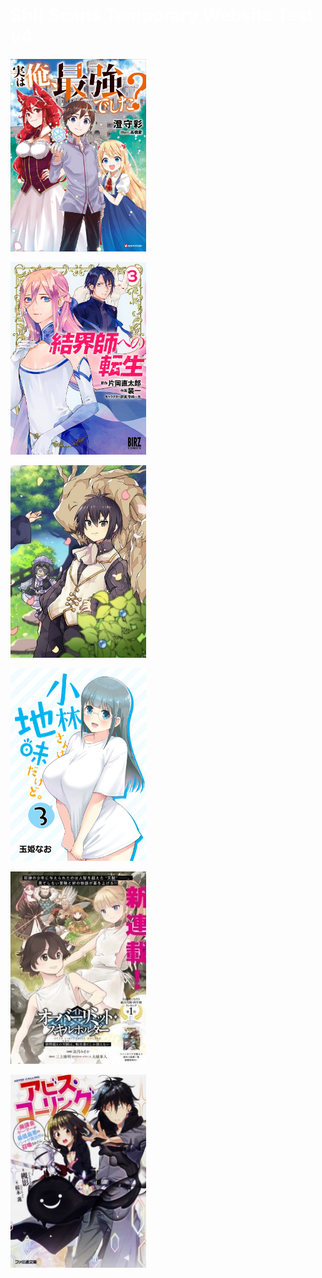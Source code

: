<HTML>
  <link rel="stylesheet" href="style.css">
  <H1 style="color: #ffffff;"> Shit Scans Temporary Website Test v4 </H1>
  <p><a href="Jitsu wa Ore, Saikyou Deshita/Chapter 31/CH31.html">
    <img src="Jitsu.png" alt="Jitsu wa Ore, Saikyou Deshita?" width="216.6" height="308.1">
  </a>
  <p><a href="INSERT THE FILE PATH FOR THE HTML HERE">
    <img src="Barrier Master.png" alt="Reborn as a Barrier Master" width="216.6" height="308.1">
  </a>
  <p><a href="INSERT THE FILE PATH FOR THE HTML HERE">
    <img src="Shokubutsu.png" alt="Shokubutsu Mahou" width="216.6" height="308.1">
  </a>
  <p><a href="INSERT THE FILE PATH FOR THE HTML HERE">
    <img src="Kobayashi.png" alt="Kobayashi-san wa Jimi Dakedo" width="216.6" height="308.1">
  </a>
  <p><a href="INSERT THE FILE PATH FOR THE HTML HERE">
    <img src="Genkai Koe.png" alt="Genkai Koe no Tenpu" width="216.6" height="308.1">
  </a>
  <p><a href="INSERT THE FILE PATH FOR THE HTML HERE">
    <img src="Abyss Calling.png" alt="Abyss Calling" width="216.6" height="308.1">
  </a>
